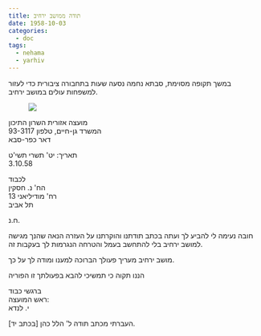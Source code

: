 ```yaml
---
title: תודה ממושב ירחיב
date: 1958-10-03
categories:
  - doc
tags:
  - nehama
  - yarhiv
---
```


במשך תקופה מסוימת, סבתא נחמה נסעה שעות בתחבורה ציבורית כדי לעזור למשפחות עולים
במושב ירחיב.

<figure class="half">
    <a  href="/haskindocs/assets/images/1958-10-03-yarhiv-thanks.jpg">
    <img src="/haskindocs/assets/images/1958-10-03-yarhiv-thanks.jpg"></a>
</figure>

מועצה אזורית השרון התיכון  
המשרד גן-חיים, טלפון 93-3117  
דאר כפר-סבא

תאריך: יט' תשרי תשי'ט  
3.10.58

לכבוד  
הח' נ. חסקין  
רח' מודיליאני 13  
תל אביב

ח.נ.

חובה נעימה לי להביע לך ועתה בכתב תודתנו
והוקרתנו על העזרה הנאה שהנך מגישה למושב ירחיב
בלי להתחשב בעמל והטרחה הנגרמות לך בעקבות
זה.

מושב ירחיב מעריך פעולך הברוכה למענו
ומודה לך על כך.

הננו תקוה כי תמשיכי להבא בפעולתך זו
הפוריה

ברגשי כבוד  
ראש המועצה:  
י. לנדא

[בכתב יד]
העברתי מכתב תודה ל' הלל כהן.
